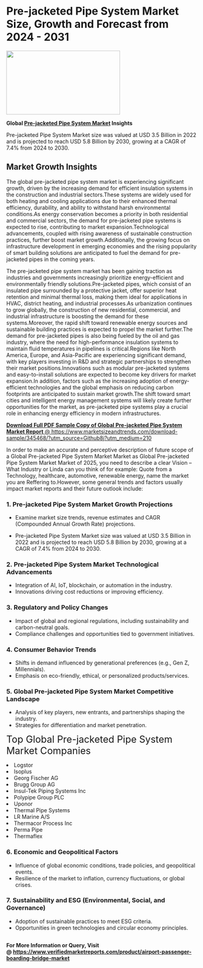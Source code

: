 <H1>Pre-jacketed Pipe System Market Size, Growth and Forecast from 2024 - 2031</H1><img class="aligncenter size-medium wp-image-584254" src="https://thirdeyenews.in/wp-content/uploads/2024/09/Global-Market-Research-300x168.jpeg" alt="" width="300" height="168" /><p><strong>Global&nbsp;<a href="https://www.marketsizeandtrends.com/download-sample/345468/?utm_source=Github8j?utm_medium=210">Pre-jacketed Pipe System Market</a> Insights</strong></p><p>Pre-jacketed Pipe System Market size was valued at USD 3.5 Billion in 2022 and is projected to reach USD 5.8 Billion by 2030, growing at a CAGR of 7.4% from 2024 to 2030.</p><p><h2>Market Growth Insights</h2> <p>The global pre-jacketed pipe system market is experiencing significant growth, driven by the increasing demand for efficient insulation systems in the construction and industrial sectors.These systems are widely used for both heating and cooling applications due to their enhanced thermal efficiency, durability, and ability to withstand harsh environmental conditions.As energy conservation becomes a priority in both residential and commercial sectors, the demand for pre-jacketed pipe systems is expected to rise, contributing to market expansion.Technological advancements, coupled with rising awareness of sustainable construction practices, further boost market growth.Additionally, the growing focus on infrastructure development in emerging economies and the rising popularity of smart building solutions are anticipated to fuel the demand for pre-jacketed pipes in the coming years.</p> <p><a href="#"></a></p> <p>The pre-jacketed pipe system market has been gaining traction as industries and governments increasingly prioritize energy-efficient and environmentally friendly solutions.Pre-jacketed pipes, which consist of an insulated pipe surrounded by a protective jacket, offer superior heat retention and minimal thermal loss, making them ideal for applications in HVAC, district heating, and industrial processes.As urbanization continues to grow globally, the construction of new residential, commercial, and industrial infrastructure is boosting the demand for these systems.Moreover, the rapid shift toward renewable energy sources and sustainable building practices is expected to propel the market further.The demand for pre-jacketed pipes is also being fueled by the oil and gas industry, where the need for high-performance insulation systems to maintain fluid temperatures in pipelines is critical.Regions like North America, Europe, and Asia-Pacific are experiencing significant demand, with key players investing in R&D and strategic partnerships to strengthen their market positions.Innovations such as modular pre-jacketed systems and easy-to-install solutions are expected to become key drivers for market expansion.In addition, factors such as the increasing adoption of energy-efficient technologies and the global emphasis on reducing carbon footprints are anticipated to sustain market growth.The shift toward smart cities and intelligent energy management systems will likely create further opportunities for the market, as pre-jacketed pipe systems play a crucial role in enhancing energy efficiency in modern infrastructures.</p> <p><a href="#"></p><p><span class=""><strong>Download Full PDF Sample Copy of Global Pre-jacketed Pipe System Market Report</strong> @ <a href="https://www.marketsizeandtrends.com/download-sample/345468/?utm_source=Github8j?utm_medium=210" target="_blank">https://www.marketsizeandtrends.com/download-sample/345468/?utm_source=Github8j?utm_medium=210</a></span></p><p>In order to make an accurate and perceptive description of future scope of a Global&nbsp;Pre-jacketed Pipe System Market Market as Global&nbsp;Pre-jacketed Pipe System Market Market of 2025, you need to describe a clear Vision &ndash; What Industry or Linda can you think of for example: Quote from a Technology, healthcare, automotive, renewable energy, name the market you are Reffering to.However, some general trends and factors usually impact market reports and their future outlook include:</p><h3>1.&nbsp;<strong>Pre-jacketed Pipe System Market Growth Projections</strong></h3><ul><li>Examine market size trends, revenue estimates and CAGR (Compounded Annual Growth Rate) projections.</li><li><p>Pre-jacketed Pipe System Market size was valued at USD 3.5 Billion in 2022 and is projected to reach USD 5.8 Billion by 2030, growing at a CAGR of 7.4% from 2024 to 2030.</p></li></ul><h3>2.&nbsp;<strong>Pre-jacketed Pipe System Market Technological Advancements</strong></h3><ul><li>Integration of AI, IoT, blockchain, or automation in the industry.</li><li>Innovations driving cost reductions or improving efficiency.</li></ul><h3>3.&nbsp;<strong>Regulatory and Policy Changes</strong></h3><ul><li>Impact of global and regional regulations, including sustainability and carbon-neutral goals.</li><li>Compliance challenges and opportunities tied to government initiatives.</li></ul><h3>4.&nbsp;<strong>Consumer Behavior Trends</strong></h3><ul><li>Shifts in demand influenced by generational preferences (e.g., Gen Z, Millennials).</li><li>Emphasis on eco-friendly, ethical, or personalized products/services.</li></ul><h3>5.&nbsp;<strong>Global Pre-jacketed Pipe System Market Competitive Landscape</strong></h3><ul><li>Analysis of key players, new entrants, and partnerships shaping the industry.</li><li>Strategies for differentiation and market penetration.</li></ul><p data-pm-slice="1 1 []"><span style="color: inherit; font-family: inherit; font-size: 25px;">Top Global Pre-jacketed Pipe System Market Companies</span></p><div class="" data-test-id=""><p><li>Logstor</li><li> Isoplus</li><li> Georg Fischer AG</li><li> Brugg Group AG</li><li> Insul-Tek Piping Systems Inc</li><li> Polypipe Group PLC</li><li> Uponor</li><li> Thermal Pipe Systems</li><li> LR Marine A/S</li><li> Thermacor Process Inc</li><li> Perma Pipe</li><li> Thermaflex</li></p></div><h3>6.&nbsp;<strong>Economic and Geopolitical Factors</strong></h3><ul><li>Influence of global economic conditions, trade policies, and geopolitical events.</li><li>Resilience of the market to inflation, currency fluctuations, or global crises.</li></ul><h3>7.&nbsp;<strong>Sustainability and ESG (Environmental, Social, and Governance)</strong></h3><ul><li>Adoption of sustainable practices to meet ESG criteria.</li><li>Opportunities in green technologies and circular economy principles.</li></ul><h2><strong style="font-size: 14px;">For More Information or Query, Visit @&nbsp;</strong><a style="background-color: #ffffff; font-size: 14px;" href="https://www.marketsizeandtrends.com/report/pre-jacketed-pipe-system-market/" target="_blank">https://www.verifiedmarketreports.com/product/airport-passenger-boarding-bridge-market</a></h2>